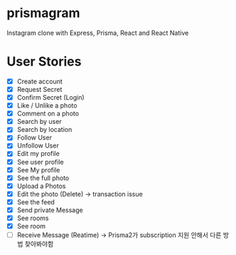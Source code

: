 # prismagram
Instagram clone with Express, Prisma, React and React Native

# User Stories
- [x] Create account
- [x] Request Secret
- [x] Confirm Secret (Login)
- [x] Like / Unlike a photo
- [x] Comment on a photo
- [x] Search by user
- [x] Search by location
- [x] Follow User
- [x] Unfollow User
- [x] Edit my profile
- [x] See user profile
- [x] See My profile
- [x] See the full photo
- [x] Upload a Photos
- [x] Edit the photo (Delete) -> transaction issue
- [x] See the feed
- [x] Send private Message
- [x] See rooms
- [x] See room
- [ ] Receive Message (Reatime) -> Prisma2가 subscription 지원 안해서 다른 방법 찾아봐야함